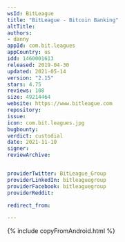 ```yaml
---
wsId: BitLeague
title: "BitLeague - Bitcoin Banking"
altTitle: 
authors:
- danny
appId: com.bit.leagues
appCountry: us
idd: 1460001613
released: 2019-04-30
updated: 2021-05-14
version: "2.15"
stars: 4.75
reviews: 108
size: 49214464
website: https://www.bitleague.com
repository: 
issue: 
icon: com.bit.leagues.jpg
bugbounty: 
verdict: custodial
date: 2021-11-10
signer: 
reviewArchive:


providerTwitter: BitLeague_Group
providerLinkedIn: bitleaguegroup
providerFacebook: bitleaguegroup
providerReddit: 

redirect_from:

---
```


{% include copyFromAndroid.html %}
